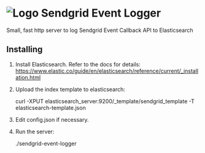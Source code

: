 # ![Logo](https://github.com/slebetman/typhos/raw/master/logo.png) Sendgrid Event Logger

Small, fast http server to log Sendgrid Event Callback API to Elasticsearch

## Installing

1. Install Elasticsearch. Refer to the docs for details:
https://www.elastic.co/guide/en/elasticsearch/reference/current/_installation.html

2. Upload the index template to elasticsearch:

    curl -XPUT elasticsearch_server:9200/_template/sendgrid_template -T elasticsearch-template.json

3. Edit config.json if necessary.

4. Run the server:

    ./sendgrid-event-logger

